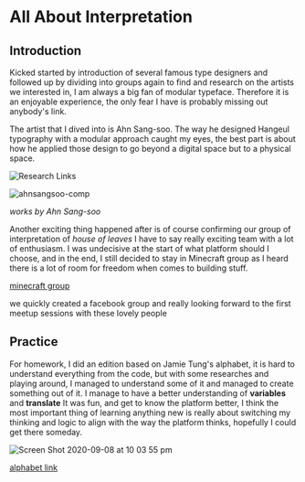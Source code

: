 # All About Interpretation

## Introduction

Kicked started by introduction of several famous type designers and followed up by dividing into groups again to find and research on the artists we interested in, I am always a big fan of modular typeface. Therefore it is an enjoyable experience, the only fear I have is probably missing out anybody's link.

The artist that I dived into is Ahn Sang-soo. The way he designed Hangeul typography with a modular approach caught my eyes, the best part is about how he applied those design to go beyond a digital space but to a physical space.

![Research Links](https://user-images.githubusercontent.com/68985229/92473029-8f472800-f21d-11ea-864b-62e73a8ce084.JPG)

![ahnsangsoo-comp](https://user-images.githubusercontent.com/68985229/92473563-23b18a80-f21e-11ea-974e-0462a6178cad.jpg)

*works by Ahn Sang-soo*

Another exciting thing happened after is of course confirming our group of interpretation of *house of leaves* I have to say really exciting team with a lot of enthusiasm. I was undecisive at the start of what platform should I choose, and in the end, I still decided to stay in Minecraft group as I heard there is a lot of room for freedom when comes to building stuff.

[minecraft group](https://docs.google.com/presentation/d/1c1KexKLj99n7Z-FLky9NW8Zqkgk1uo2tdibFXJoCwYc/edit#slide=id.g86a01e6fdc_0_0)

we quickly created a facebook group and really looking forward to the first meetup sessions with these lovely people

## Practice 

For homework, I did an edition based on Jamie Tung's alphabet, it is hard to understand everything from the code, but with some researches and playing around, I managed to understand some of it and managed to create something out of it. I manage to have a better understanding of **variables** and **translate** It was fun, and get to know the platform better, I think the most important thing of learning anything new is really about switching my thinking and logic to align with the way the platform thinks, hopefully I could get there someday.

![Screen Shot 2020-09-08 at 10 03 55 pm](https://user-images.githubusercontent.com/68985229/92474896-e64dfc80-f21f-11ea-8ece-ebb7f2b8caa0.JPG)

[alphabet link](https://docs.google.com/presentation/d/1fY3fW1HAv9GUez2q78iYkFVGgBCZON5ddkUNkVmRs8s/edit#slide=id.g8ec9788730_14_12)

